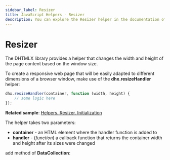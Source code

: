 ```yaml
---
sidebar_label: Resizer
title: JavaScript Helpers - Resizer 
description: You can explore the Resizer helper in the documentation of the DHTMLX JavaScript UI library. Browse developer guides and API reference, try out code examples and live demos, and download a free 30-day evaluation version of DHTMLX Suite 7.
---
```


# Resizer

The DHTMLX library provides a helper that changes the width and height of the page content based on the window size. 

To create a responsive web page that will be easily adapted to different dimensions of a browser window, make use of the **dhx.resizeHandler** helper:

~~~js
dhx.resizeHandler(container, function (width, height) {
    // some logic here
});
~~~

**Related sample**: [Helpers. Resizer. Initialization](https://snippet.dhtmlx.com/qf2tb3em)

The helper takes two parameters:

- **container** - an HTML element where the handler function is added to
- **handler** - (*function*) a callback function that returns the container width and height after its sizes were changed


add [](../data_collection/api/datacollection_removeall_method.md) method of **DataCollection**: